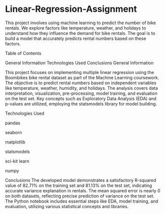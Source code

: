 # Linear-Regression-Assignment
This project involves using machine learning to predict the number of bike rentals. We explore factors like temperature, weather, and holidays to understand how they influence the demand for bike rentals. The goal is to build a model that accurately predicts rental numbers based on these factors. 

Table of Contents

General Information
Technologies Used
Conclusions
General Information

This project focuses on implementing multiple linear regression using the Boombikes bike rental dataset as part of the Machine Learning coursework. The objective is to predict rental numbers based on independent variables like temperature, weather, humidity, and holidays. The analysis covers data interpretation, visualization, pre-processing, model training, and evaluation on the test set. Key concepts such as Exploratory Data Analysis (EDA) and p-values are utilized, employing the statsmodels library for model building.

Technologies Used

pandas

seaborn

matplotlib

statsmodels

sci-kit learn

numpy


Conclusions
The developed model demonstrates a satisfactory R-squared value of 82.71% on the training set and 81.13% on the test set, indicating accurate variance explanation in rentals. The mean squared error is nearly 0 on both datasets, reflecting precise prediction of variance on the test set. The Python notebook includes essential steps like EDA, model training, and evaluation, utilizing various statistical concepts and libraries.
